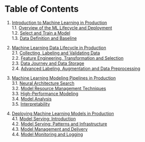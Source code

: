 # Table of Contents

1. [Introduction to Machine Learning in Production](#introduction-to-machine-learning-in-production)  
   1.1. [Overview of the ML Lifecycle and Deployment](#overview-of-the-ml-lifecycle-and-deployment)  
   1.2. [Select and Train a Model](#select-and-train-a-model)  
   1.3. [Data Definition and Baseline](#data-definition-and-baseline)  

2. [Machine Learning Data Lifecycle in Production](#machine-learning-data-lifecycle-in-production)  
   2.1. [Collecting, Labeling and Validating Data](#collecting-labeling-and-validating-data)  
   2.2. [Feature Engineering, Transformation and Selection](#feature-engineering-transformation-and-selection)  
   2.3. [Data Journey and Data Storage](#data-journey-and-data-storage)  
   2.4. [Advanced Labeling, Augmentation and Data Preprocessing](#advanced-labeling-augmentation-and-data-preprocessing)  

3. [Machine Learning Modeling Pipelines in Production](#machine-learning-modeling-pipelines-in-production)  
   3.1. [Neural Architecture Search](#neural-architecture-search)  
   3.2. [Model Resource Management Techniques](#model-resource-management-techniques)  
   3.3. [High-Performance Modeling](#high-performance-modeling)  
   3.4. [Model Analysis](#model-analysis)  
   3.5. [Interpretability](#interpretability)  

4. [Deploying Machine Learning Models in Production](#deploying-machine-learning-models-in-production)  
   4.1. [Model Serving: Introduction](#model-serving-introduction)  
   4.2. [Model Serving: Patterns and Infrastructure](#model-serving-patterns-and-infrastructure)  
   4.3. [Model Management and Delivery](#model-management-and-delivery)  
   4.4. [Model Monitoring and Logging](#model-monitoring-and-logging)  
